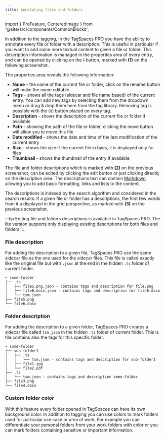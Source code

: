 ```yaml
---
title: Annotating files and folders
---
```


import { ProFeature, CenteredImage } from '@site/src/components/CommonBlocks';

<ProFeature />

In addition to the tagging, in the TagSpaces PRO you have the ability to annotate every file or folder with a description. This is useful in particular if you want to add some more textual content to given a file or folder. This description information is managed in the properties area of every entry, and can be opened by clicking on the i-button, marked with **(1)** on the following screenshot.

<CenteredImage
    caption="Screenshot showing file with added description"
    src="/media/tagspaces-file-description.png"
    showCaption
  />

The properties area reveals the following information:

- **Name** - the name of the current file or folder, click on the rename button will make the name editable
- **Tags** - shows all the tags (sidecar and file name based) of the current entry. You can add new tags by selecting them from the dropdown menu or drag &amp; drop them here from the tag library. Removing tag is possible with the (x) button placed on every tag.
- **Description** - shows the description of the current file or folder if available
- **Path** - showing the path of the file or folder, clicking the move button will allow you to move this file
- **Date modified** - shows the date and time of the last modification of the current entry
- **Size** - shows the size if the current file in byes, it is displayed only for files
- **Thumbnail** - shows the thumbnail of the entry if available

The file and folder descriptions which is marked with **(2)** on the previous screenshot, can be edited by clicking the edit button or just clicking directly on the description area. The descriptions text can contain [Markdown](https://en.wikipedia.org/wiki/Markdown) allowing you to add basic formatting, links and lists to the content.

The descriptions is indexed by the search algorithm and considered in the search results. If a given file or folder has a descriptions, the first few words from it a displayed in the grid perspective, as marked with **(3)** on the previous screenshot.

:::tip
Editing file and folders descriptions is available in TagSpaces PRO. The lite version supports only displaying existing descriptions for both files and folders.
:::

### File description

For adding the description to a given file, TagSpaces PRO use the same sidecar file as the one used for the sidecar files. This file is called exactly like the original file but with `.json` at the end in the hidden `.ts` folder of current folder.

    ~ some-folder
    ├── .ts
    │   ├── file5.png.json - contains tags and description for file.png
    │   ├── file6.docx.json - contains tags and description for file6.docx
    │   └── tsm.json
    ├── file5.png
    └── file6.docx

### Folder description

For adding the description to a given folder, TagSpaces PRO creates a sidecar file called `tsm.json` in the hidden `.ts` folder of current folder. This is file contains also the tags for this specific folder.

    ~ some-folder
    ├── sub-folder1
    │   ├── .ts
    │   │   └── tsm.json - contains tags and description for sub-folder1
    │   ├── file1.jpg
    │   └── file2.pdf
    ├── .ts
    │   └── tsm.json - contains tags and description some-folder
    ├── file3.png
    └── file4.docx

### Custom folder color

With this feature every folder opened in TagSpaces can have its own background color. In addition to tagging you can use colors to mark folders used for particular use case or area of work. For example you can differentiate your personal folders from your work folders with color or you can mark folders containing sensitive or important information.

<CenteredImage
    caption="Short video showing how to set color to a folder"
    src="/media/tagspaces-folder-colors.gif"
    showCaption
  />

